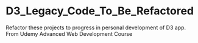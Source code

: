 # D3_Legacy_Code_To_Be_Refactored
Refactor these projects to progress in personal development of D3 app. From Udemy Advanced Web Development Course
